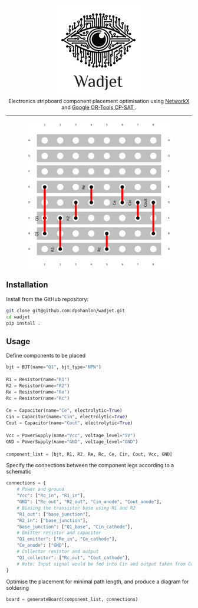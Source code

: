 <p align="center">
  <img width="250" height="250" src="assets/wadjet_logo.png">
<br>
Electronics stripboard component placement optimisation using <a href=https://networkx.org/> NetworkX </a> and <a href=https://developers.google.com/optimization> Google OR-Tools CP-SAT </a>.

</p>

------

<p align="center">
  <img width="400" height="400" src="assets/board.png">
</p>


Installation
------------

Install from the GitHub repository:

```bash
git clone git@github.com:dpohanlon/wadjet.git
cd wadjet
pip install .
```


Usage
------------

Define components to be placed

```Python
bjt = BJT(name="Q1", bjt_type="NPN")

R1 = Resistor(name="R1")
R2 = Resistor(name="R2")
Re = Resistor(name="Re")
Rc = Resistor(name="Rc")

Ce = Capacitor(name="Ce", electrolytic=True)
Cin = Capacitor(name="Cin", electrolytic=True)
Cout = Capacitor(name="Cout", electrolytic=True)

Vcc = PowerSupply(name="Vcc", voltage_level="5V")
GND = PowerSupply(name="GND", voltage_level="GND")

component_list = [bjt, R1, R2, Re, Rc, Ce, Cin, Cout, Vcc, GND]
```

Specify the connections between the component legs according to a schematic

```Python
connections = {
    # Power and ground
    "Vcc": ["Rc_in", "R1_in"],
    "GND": ["Re_out", "R2_out", "Cin_anode", "Cout_anode"],
    # Biasing the transistor base using R1 and R2
    "R1_out": ["base_junction"],
    "R2_in": ["base_junction"],
    "base_junction": ["Q1_base", "Cin_cathode"],
    # Emitter resistor and capacitor
    "Q1_emitter": ["Re_in", "Ce_cathode"],
    "Ce_anode": ["GND"],
    # Collector resistor and output
    "Q1_collector": ["Rc_out", "Cout_cathode"],
    # Note: Input signal would be fed into Cin and output taken from Cout
}

```

Optimise the placement for minimal path length, and produce a diagram for soldering

```Python
board = generateBoard(component_list, connections)
```
